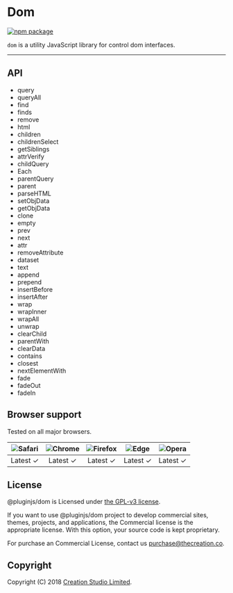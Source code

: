 # Dom

[![npm package](https://img.shields.io/npm/v/@pluginjs/dom.svg)](https://www.npmjs.com/package/@pluginjs/dom)

`dom` is a utility JavaScript library for control dom interfaces.

---

## API

- query
- queryAll
- find
- finds
- remove
- html
- children
- childrenSelect
- getSiblings
- attrVerify
- childQuery
- Each
- parentQuery
- parent
- parseHTML
- setObjData
- getObjData
- clone
- empty
- prev
- next
- attr
- removeAttribute
- dataset
- text
- append
- prepend
- insertBefore
- insertAfter
- wrap
- wrapInner
- wrapAll
- unwrap
- clearChild
- parentWith
- clearData
- contains
- closest
- nextElementWith
- fade
- fadeOut
- fadeIn

## Browser support

Tested on all major browsers.

| <img src="https://raw.githubusercontent.com/alrra/browser-logos/master/src/safari/safari_32x32.png" alt="Safari"> | <img src="https://raw.githubusercontent.com/alrra/browser-logos/master/src/chrome/chrome_32x32.png" alt="Chrome"> | <img src="https://raw.githubusercontent.com/alrra/browser-logos/master/src/firefox/firefox_32x32.png" alt="Firefox"> | <img src="https://raw.githubusercontent.com/alrra/browser-logos/master/src/edge/edge_32x32.png" alt="Edge"> | <img src="https://raw.githubusercontent.com/alrra/browser-logos/master/src/opera/opera_32x32.png" alt="Opera"> |
|:--:|:--:|:--:|:--:|:--:|
| Latest ✓ | Latest ✓ | Latest ✓ | Latest ✓ | Latest ✓ |

## License

@pluginjs/dom is Licensed under [the GPL-v3 license](LICENSE).

If you want to use @pluginjs/dom project to develop commercial sites, themes, projects, and applications, the Commercial license is the appropriate license. With this option, your source code is kept proprietary.

For purchase an Commercial License, contact us purchase@thecreation.co.

## Copyright

Copyright (C) 2018 [Creation Studio Limited](creationstudio.com).
